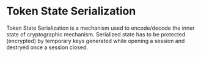 # Token State Serialization

Token State Serialization is a mechanism used to encode/decode the inner state of cryptographic mechanism. Serialized state has to be protected (encrypted) by temporary keys generated while opening a session and destryed once a session closed.
